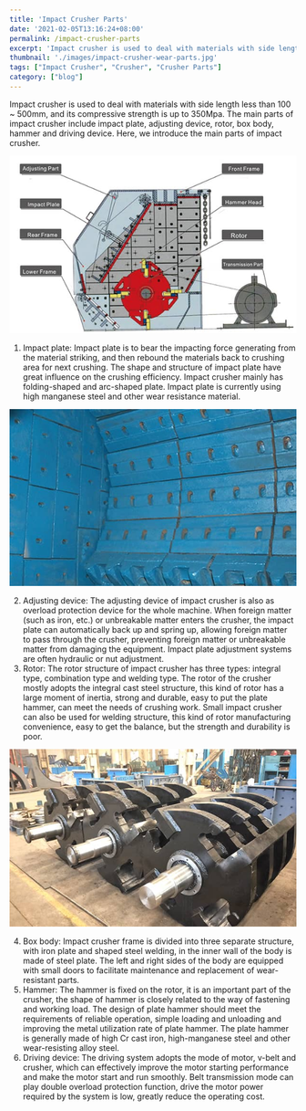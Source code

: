 ```yaml
---
title: 'Impact Crusher Parts'
date: '2021-02-05T13:16:24+08:00'
permalink: /impact-crusher-parts
excerpt: 'Impact crusher is used to deal with materials with side length less than 100 ~ 500mm, and its compressive strength is up to 350Mpa. The main parts of impact crusher include impact plate, adjusting device, rotor, box body, hammer and driving device.'
thumbnail: './images/impact-crusher-wear-parts.jpg'
tags: ["Impact Crusher", "Crusher", "Crusher Parts"]
category: ["blog"]
---
```

Impact crusher is used to deal with materials with side length less than 100 ~ 500mm, and its compressive strength is up to 350Mpa. The main parts of impact crusher include impact plate, adjusting device, rotor, box body, hammer and driving device. Here, we introduce the main parts of impact crusher.

![impact crusher wear parts](./images/impact-crusher-wear-parts.jpg)

1. Impact plate: Impact plate is to bear the impacting force generating from the material striking, and then rebound the materials back to crushing area for next crushing. The shape and structure of impact plate have great influence on the crushing efficiency. Impact crusher mainly has folding-shaped and arc-shaped plate. Impact plate is currently using high manganese steel and other wear resistance material.

![impact crusher impact plate](./images/impact-crusher-impact-plate.jpg)

2. Adjusting device: The adjusting device of impact crusher is also as overload protection device for the whole machine. When foreign matter (such as iron, etc.) or unbreakable matter enters the crusher, the impact plate can automatically back up and spring up, allowing foreign matter to pass through the crusher, preventing foreign matter or unbreakable matter from damaging the equipment. Impact plate adjustment systems are often hydraulic or nut adjustment.
3. Rotor: The rotor structure of impact crusher has three types: integral type, combination type and welding type. The rotor of the crusher mostly adopts the integral cast steel structure, this kind of rotor has a large moment of inertia, strong and durable, easy to put the plate hammer, can meet the needs of crushing work. Small impact crusher can also be used for welding structure, this kind of rotor manufacturing convenience, easy to get the balance, but the strength and durability is poor.

![impact-plate-rotor](./images/impact-plate-rotor.jpg)

4. Box body: Impact crusher frame is divided into three separate structure, with iron plate and shaped steel welding, in the inner wall of the body is made of steel plate. The left and right sides of the body are equipped with small doors to facilitate maintenance and replacement of wear-resistant parts.
5. Hammer: The hammer is fixed on the rotor, it is an important part of the crusher, the shape of hammer is closely related to the way of fastening and working load. The design of plate hammer should meet the requirements of reliable operation, simple loading and unloading and improving the metal utilization rate of plate hammer. The plate hammer is generally made of high Cr cast iron, high-manganese steel and other wear-resisting alloy steel.
6. Driving device: The driving system adopts the mode of motor, v-belt and crusher, which can effectively improve the motor starting performance and make the motor start and run smoothly. Belt transmission mode can play double overload protection function, drive the motor power required by the system is low, greatly reduce the operating cost.